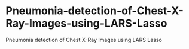 # Pneumonia-detection-of-Chest-X-Ray-Images-using-LARS-Lasso
Pneumonia detection of Chest X-Ray Images using LARS Lasso
